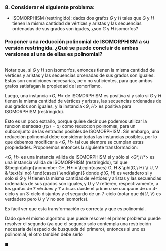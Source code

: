 ### 8. Considerar el siguiente problema: 

- ISOMORPHISM (restringido): dados dos grafos $G$ y $H$ tales que $G$ y $H$ tienen la misma cantidad de vértices y aristas y las secuencias ordenadas de sus grados son iguales, ¿son $G$
y $H$ isomorfos?

### Proponer una reducción polinomial de ISOMORPHISM a su versión restringida. ¿Qué se puede concluir de ambas versiones si una de ellas es polinomial?

\
Notar que, si $G$ y $H$ son isomorfos, entonces tienen la misma cantidad de vértices y aristas y las secuencias ordenadas de sus grados son iguales. Estas son condiciones necesarias, pero no suficientes, para que ambos grafos satisfagan la propiedad de isomorfismo.

Luego, una instancia <$G,\ H$> de ISOMORPHISM es positiva si y sólo si $G$ y $H$ tienen la misma cantidad de vértices y aristas, las secuencias ordenadas de sus grados son iguales, y la instancia <$G,\ H$> es positiva para ISOMORPHISM (restringido). 

Esto es un poco extraño, porque quiere decir que podemos utilizar la función identidad ($f(x) = x$) como reducción polinomial, para un subconjunto de las entradas posibles de ISOMORPHISM. Sin embargo, una reducción polinomial debe considerar todas las instancias posibles, por lo que debemos modificar a <$G$, $H$> tal que siempre se cumplan estas propiedades. Proponemos entonces la siguiente transformación:

<$G,\ H$> es una instancia válida de ISOMORPHISM si y sólo si
<$G*, H*$> es una instancia válida de ISOMORPHISM (restringido), tal que 
$\begin{align}\nonumber
    G*, H* = \begin{cases}
        G, H & \phi(G,\ H) \\
        U, V & \text{si no}
    \end{cases}
\end{align}$
donde $\phi(G,\ H)$ es verdadero si y sólo si $G$ y $H$ tienen la misma cantidad de vértices y aristas y las secuencias ordenadas de sus grados son iguales, y $U$ y $V$ refieren, respectivamente, a los grafos de $7$ vértices y $7$ aristas donde el primero se compone de un $4$-ciclo y un $3$-ciclo disjuntos y el segundo de un $7$-ciclo (notar que $\phi(U,\ V)$ es verdadero pero $U$ y $V$ no son isomorfos).

Es fácil ver que esta transformación es correcta y que es polinomial.

Dado que el mismo algoritmo que puede resolver el primer problema puede resolver el segundo (ya que el segundo solo contempla una restricción necesaria del espacio de busqueda del primero), entonces si uno es polinomial, el otro también debe serlo.

$\blacksquare$
